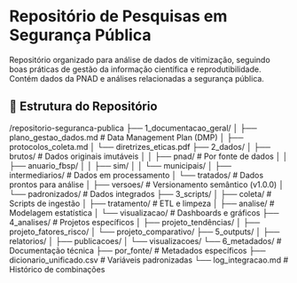 # Repositório de Pesquisas em Segurança Pública

Repositório organizado para análise de dados de vitimização, seguindo boas práticas de gestão da informação científica e reprodutibilidade. Contém dados da PNAD e análises relacionadas a segurança pública.

## 📂 Estrutura do Repositório

/repositorio-seguranca-publica
├── 1_documentacao_geral/
│ ├── plano_gestao_dados.md # Data Management Plan (DMP)
│ ├── protocolos_coleta.md
│ └── diretrizes_eticas.pdf
├── 2_dados/
│ ├── brutos/ # Dados originais imutáveis
│ │ ├── pnad/ # Por fonte de dados
│ │ ├── anuario_fbsp/
│ │ ├── sim/
│ │ └── municipais/
│ ├── intermediarios/ # Dados em processamento
│ └── tratados/ # Dados prontos para análise
│ ├── versoes/ # Versionamento semântico (v1.0.0)
│ └── padronizados/ # Dados integrados
├── 3_scripts/
│ ├── coleta/ # Scripts de ingestão
│ ├── tratamento/ # ETL e limpeza
│ ├── analise/ # Modelagem estatística
│ └── visualizacao/ # Dashboards e gráficos
├── 4_analises/ # Projetos específicos
│ ├── projeto_tendências/
│ ├── projeto_fatores_risco/
│ └── projeto_comparativo/
├── 5_outputs/
│ ├── relatorios/
│ ├── publicacoes/
│ └── visualizacoes/
└── 6_metadados/ # Documentação técnica
├── por_fonte/ # Metadados específicos
├── dicionario_unificado.csv # Variáveis padronizadas
└── log_integracao.md # Histórico de combinações

